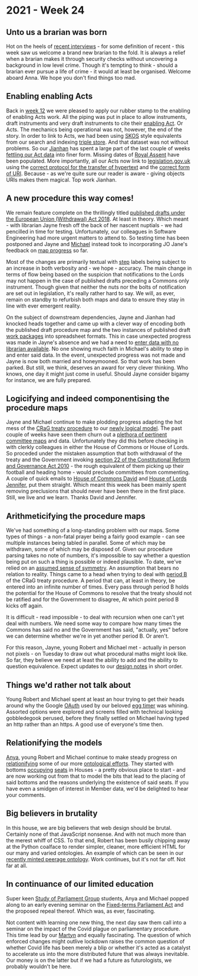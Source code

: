 # 2021 - Week 24

## Unto us a brarian was born

Hot on the heels of [recent interviews](https://ukparliament.github.io/ontologies/meta/weeknotes/2021/12/#career-opportunities) - for some definition of recent - this week saw us welcome a brand new brarian to the fold. It is always a relief when a brarian makes it through security checks without uncovering a background in low level crime. Though it's tempting to think - should a brarian ever pursue a life of crime - it would at least be organised. Welcome aboard Anna. We hope you don't find things too mad.

## Enabling enabling Acts

Back in [week 12](https://ukparliament.github.io/ontologies/meta/weeknotes/2021/12/#enabling-enabling-acts) we were pleased to apply our rubber stamp to the enabling of enabling Acts work. All the piping was put in place to allow instruments, draft instruments and very draft instruments to cite their [enabling Act](https://en.wikipedia.org/wiki/Enabling_act#United_Kingdom). Or Acts. The mechanics being operational was not, however, the end of the story. In order to link to Acts, we had been using [SKOS](https://en.wikipedia.org/wiki/Simple_Knowledge_Organization_System) style equivalents from our search and indexing [triple store](https://en.wikipedia.org/wiki/Triplestore). And that dataset was not without problems. So our [Jianhan](https://twitter.com/jianhanzhu) has spent a large part of the last couple of weeks [fettling our Act data](https://trello.com/c/R2l9kTPz/373-ds-to-fix-acts-of-parliament-in-si) into finer form. Missing dates of [Royal Assent](https://en.wikipedia.org/wiki/Royal_assent) have been populated. More importantly, all our Acts now link to [legislation.gov.uk](https://www.legislation.gov.uk/) using the [correct protocol for the transfer of hypertext](https://en.wikipedia.org/wiki/HTTPS) and the [correct form of URI](https://www.legislation.gov.uk/developer/uris#identifiers). Because - as we're quite sure our reader is aware - giving objects URIs makes them magical. Top work Jianhan.

## A new procedure this way comes!

We remain feature complete on the thrillingly titled [published drafts under the European Union (Withdrawal) Act 2018](https://www.legislation.gov.uk/ukpga/2018/16/schedule/8/enacted#schedule-8-paragraph-14). At least in theory. Which meant - with librarian Jayne fresh off the back of her nascent nuptials - we had pencilled in time for testing. Unfortunately, our colleagues in Software Engineering had more urgent matters to attend to. So testing time has been postponed and Jayne and [Michael](https://twitter.com/fantasticlife) instead took to incorporating JO Jane's feedback on [map progress](https://ukparliament.github.io/ontologies/procedure/flowcharts/published-drafts-under-euwa/published-drafts-under-euwa.pdf) so far.

Most of the changes are primarily textual with [step](https://ukparliament.github.io/ontologies/procedure/procedure-ontology.html#d4e175) labels being subject to an increase in both verbosity and - we hope - accuracy. The main change in terms of flow being based on the suspicion that notifications to the Lords may not happen in the case of published drafts preceding a Commons only instrument. Though given that neither the nuts nor the bolts of notification are set out in legislation, it's really rather hard to say. We will, as ever, remain on standby to refurbish both maps and data to ensure they stay in line with ever emergent reality.

On the subject of downstream dependencies, Jayne and Jianhan had knocked heads together and came up with a clever way of encoding both the published draft procedure map and the two instances of published draft [work packages](https://ukparliament.github.io/ontologies/procedure/procedure-ontology.html#d4e222) into spreadsheet formats. This in case unexpected progress was made in Jayne's absence and we had a need to [enter data with no librarian available](https://trello.com/c/w410R9Qj/25-check-to-see-if-we-can-import-workpackages-from-csv-into-procedure-editor-staging). No one showing much faith in Michael's ability to step in and enter said data. In the event, unexpected progress was not made and Jayne is now both married and honeymooned. So that work has been parked. But still, we think, deserves an award for very clever thinking. Who knows, one day it might just come in useful. Should Jayne consider bigamy for instance, we are fully prepared.

## Logicifying and indeed componentising the procedure maps

Jayne and Michael continue to make plodding progress adapting the hot mess of the [CRaG treaty procedure](https://ukparliament.github.io/ontologies/procedure/flowcharts/crag-treaties/crag-treaties.pdf) to our [newly logical model](https://ukparliament.github.io/ontologies/procedure/flowcharts/crag-treaties/logic-gates/crag-treaties.pdf). The past couple of weeks have seen them churn out a [plethora of pertinent committee maps](https://github.com/ukparliament/ontologies/tree/master/procedure/flowcharts/crag-treaties/logic-gates/components) and data. Unfortunately they did this before checking in with clerkly colleagues in either the House of Commons or House of Lords. So proceded under the mistaken assumption that both withdrawal of the treaty and the Government invoking [section 22 of the Constitutional Reform and Governance Act 2010](https://www.legislation.gov.uk/ukpga/2010/25/section/22) - the rough equivalent of them picking up their football and heading home - would preclude committees from commenting. A couple of quick emails to [House of Commons David](https://trello.com/c/wQWs9bRk/128-dt-check-commons-committee-preclusions-for-treaties) and [House of Lords Jennifer](https://trello.com/c/8N8JEQ2v/136-jmk-check-lords-committee-preclusions-for-treaties), put them straight. Which meant this week has been mainly spent removing preclusions that should never have been there in the first place. Still, we live and we learn. Thanks David and Jennifer.

## Arithmeticifying the procedure maps

We've had something of a long-standing problem with our maps. Some types of things - a non-fatal prayer being a fairly good example - can see multiple instances being tabled in parallel. Some of which may be withdrawn, some of which may be disposed of. Given our procedure parsing takes no note of numbers, it's impossible to say whether a question being put on such a thing is possible or indeed plausible. To date, we've relied on an [assumed sense of symmetry](https://ukparliament.github.io/ontologies/procedure/flowcharts/meta/design-notes/#limitations-in-parsing-procedure-maps-symmetry-of-multiple-actualisations). An assumption that bears no relation to reality. Things came to a head when trying to deal with [period B](https://www.legislation.gov.uk/ukpga/2010/25/section/20#section-20-5) of the CRaG treaty procedure. A period that can, at least in theory, be entered into an infinite number of times. Every pass through period B holds the potential for the House of Commons to resolve that the treaty should not be ratified and for the Government to disagree, At which point period B kicks off again.

It is difficult - read impossible - to deal with recursion when one can't yet deal with numbers. We need some way to compare how many times the Commons has said no and the Government has said, "actually, yes" before we can determine whether we're in yet another period B. Or aren't.

For this reason, Jayne, young Robert and Michael met - actually in person not pixels - on Tuesday to draw out what procedural maths might look like. So far, they believe we need at least the ability to add and the ability to question equivalence. Expect updates to our [design notes](https://ukparliament.github.io/ontologies/procedure/flowcharts/meta/design-notes/) in short order.

## Things we'd rather not talk about

Young Robert and Michael spent at least an hour trying to get their heads around why the Google [OAuth](https://en.wikipedia.org/wiki/OAuth) used by our beloved [egg timer](https://parliament-calendar.herokuapp.com/) was whining. Assorted options were explored and screens filled with technical looking gobbledegook perused, before they finally settled on Michael having typed an http rather than an https. A good use of everyone's time then.

## Relationifying the models

[Anya](https://twitter.com/bitten_), young Robert and Michael continue to make steady progress on [relationifying](https://ukparliament.github.io/ontologies/meta/relational/) some of our more [ontological efforts](https://ukparliament.github.io/ontologies/). They started with bottoms [occupying](https://ukparliament.github.io/ontologies/house-membership/house-membership-ontology.html#d4e63) [seats](https://ukparliament.github.io/ontologies/house-membership/house-membership-ontology.html#d4e29) in Houses - a pretty obvious place to start - and are now working out from that to model the bits that lead to the placing of said bottoms and the reasons underlying the existence of said seats. If you have even a smidgen of interest in Member data, we'd be delighted to hear your comments.

## Big believers in brutality

In this house, we are big believers that web design should be brutal. Certainly none of that JavaScript nonsense. And with not much more than the merest whiff of CSS. To that end, Robert has been busily chipping away at the Python coalface to render simpler, cleaner, more efficient HTML for our many and varied ontologies. An example of which can be seen in our [recently minted peerage ontology](https://ukparliament.github.io/ontologies/meta/html/peerage/peerage-ontology.html). Work continues, but it's not far off. Not far at all.

## In continuance of our limited education

Super keen [Study of Parliament Group](http://www.studyofparliament.org.uk/) students, Anya and Michael popped along to an early evening seminar on the [Fixed-terms Parliament Act](https://www.legislation.gov.uk/ukpga/2011/14/contents/enacted) and the proposed repeal thereof. Which was, as ever, fascinating.

Not content with learning one new thing, the next day saw them call into a seminar on the impact of the Covid plague on parliamentary procedure. This time lead by our [Martyn](https://twitter.com/martynpatrick) and equally fascinating. The question of which enforced changes might outlive lockdown raises the common question of whether Covid life has been merely a blip or whether it's acted as a catalyst to accelerate us into the more distributed future that was always inevitable. Our money is on the latter but if we had a future as futurologists, we probably wouldn't be here.

